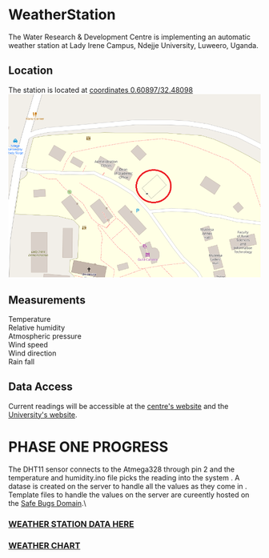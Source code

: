 # WeatherStation
The Water Research & Development Centre is implementing an automatic weather station at Lady Irene Campus, Ndejje University, Luweero, Uganda.

## Location
The station is located at [coordinates 0.60897/32.48098](https://www.openstreetmap.org/#map=19/0.60897/32.48098)
![](Images/map.png "Location 0.60897/32.48098")

## Measurements 
Temperature\
Relative humidity\
Atmospheric pressure\
Wind speed\
Wind direction\
Rain fall

## Data Access
Current readings will be accessible at the [centre's website](https://nduwrdc.org) and the [University's website](https://www.ndejjeuniversity.ac.ug/).
# PHASE ONE PROGRESS 
The DHT11 sensor connects to the Atmega328 through pin 2 and the temperature and humidity.ino file picks the reading into the system . A datase is created on the 
server to handle all the values as they come in . Template files to handle the values on the server are cureently hosted on the [Safe Bugs Domain](https://www.safebugsug.com/weather-chart.php).\
### [WEATHER STATION DATA HERE ](https://www.safebugsug.com/weather-data.php)
### [WEATHER CHART](https://www.safebugsug.com/weather-chart.php)
